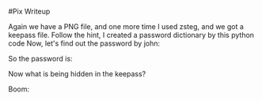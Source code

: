 #Pix Writeup

Again we have a PNG file, and one more time I used zsteg, and we got a keepass file.
Follow the hint, I created a password dictionary by this python code
Now, let's find out the password by john:

So the password is:

Now what is being hidden in the keepass?

Boom:
